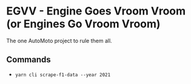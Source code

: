 # EGVV - Engine Goes Vroom Vroom (or Engines Go Vroom Vroom)

The one AutoMoto project to rule them all.

## Commands

- `yarn cli scrape-f1-data --year 2021`
